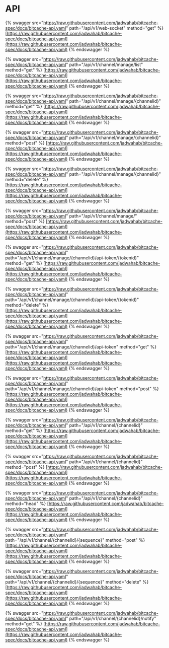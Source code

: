 # API

{% swagger src="https://raw.githubusercontent.com/jadwahab/bitcache-spec/docs/bitcache-api.yaml" path="/api/v1/web-socket" method="get" %}
[https://raw.githubusercontent.com/jadwahab/bitcache-spec/docs/bitcache-api.yaml](https://raw.githubusercontent.com/jadwahab/bitcache-spec/docs/bitcache-api.yaml)
{% endswagger %}

{% swagger src="https://raw.githubusercontent.com/jadwahab/bitcache-spec/docs/bitcache-api.yaml" path="/api/v1/channel/manage/list" method="get" %}
[https://raw.githubusercontent.com/jadwahab/bitcache-spec/docs/bitcache-api.yaml](https://raw.githubusercontent.com/jadwahab/bitcache-spec/docs/bitcache-api.yaml)
{% endswagger %}

{% swagger src="https://raw.githubusercontent.com/jadwahab/bitcache-spec/docs/bitcache-api.yaml" path="/api/v1/channel/manage/{channelid}" method="get" %}
[https://raw.githubusercontent.com/jadwahab/bitcache-spec/docs/bitcache-api.yaml](https://raw.githubusercontent.com/jadwahab/bitcache-spec/docs/bitcache-api.yaml)
{% endswagger %}

{% swagger src="https://raw.githubusercontent.com/jadwahab/bitcache-spec/docs/bitcache-api.yaml" path="/api/v1/channel/manage/{channelid}" method="post" %}
[https://raw.githubusercontent.com/jadwahab/bitcache-spec/docs/bitcache-api.yaml](https://raw.githubusercontent.com/jadwahab/bitcache-spec/docs/bitcache-api.yaml)
{% endswagger %}

{% swagger src="https://raw.githubusercontent.com/jadwahab/bitcache-spec/docs/bitcache-api.yaml" path="/api/v1/channel/manage/{channelid}" method="delete" %}
[https://raw.githubusercontent.com/jadwahab/bitcache-spec/docs/bitcache-api.yaml](https://raw.githubusercontent.com/jadwahab/bitcache-spec/docs/bitcache-api.yaml)
{% endswagger %}

{% swagger src="https://raw.githubusercontent.com/jadwahab/bitcache-spec/docs/bitcache-api.yaml" path="/api/v1/channel/manage/" method="post" %}
[https://raw.githubusercontent.com/jadwahab/bitcache-spec/docs/bitcache-api.yaml](https://raw.githubusercontent.com/jadwahab/bitcache-spec/docs/bitcache-api.yaml)
{% endswagger %}

{% swagger src="https://raw.githubusercontent.com/jadwahab/bitcache-spec/docs/bitcache-api.yaml" path="/api/v1/channel/manage/{channelid}/api-token/{tokenid}" method="get" %}
[https://raw.githubusercontent.com/jadwahab/bitcache-spec/docs/bitcache-api.yaml](https://raw.githubusercontent.com/jadwahab/bitcache-spec/docs/bitcache-api.yaml)
{% endswagger %}

{% swagger src="https://raw.githubusercontent.com/jadwahab/bitcache-spec/docs/bitcache-api.yaml" path="/api/v1/channel/manage/{channelid}/api-token/{tokenid}" method="delete" %}
[https://raw.githubusercontent.com/jadwahab/bitcache-spec/docs/bitcache-api.yaml](https://raw.githubusercontent.com/jadwahab/bitcache-spec/docs/bitcache-api.yaml)
{% endswagger %}

{% swagger src="https://raw.githubusercontent.com/jadwahab/bitcache-spec/docs/bitcache-api.yaml" path="/api/v1/channel/manage/{channelid}/api-token" method="get" %}
[https://raw.githubusercontent.com/jadwahab/bitcache-spec/docs/bitcache-api.yaml](https://raw.githubusercontent.com/jadwahab/bitcache-spec/docs/bitcache-api.yaml)
{% endswagger %}

{% swagger src="https://raw.githubusercontent.com/jadwahab/bitcache-spec/docs/bitcache-api.yaml" path="/api/v1/channel/manage/{channelid}/api-token" method="post" %}
[https://raw.githubusercontent.com/jadwahab/bitcache-spec/docs/bitcache-api.yaml](https://raw.githubusercontent.com/jadwahab/bitcache-spec/docs/bitcache-api.yaml)
{% endswagger %}

{% swagger src="https://raw.githubusercontent.com/jadwahab/bitcache-spec/docs/bitcache-api.yaml" path="/api/v1/channel/{channelid}" method="get" %}
[https://raw.githubusercontent.com/jadwahab/bitcache-spec/docs/bitcache-api.yaml](https://raw.githubusercontent.com/jadwahab/bitcache-spec/docs/bitcache-api.yaml)
{% endswagger %}

{% swagger src="https://raw.githubusercontent.com/jadwahab/bitcache-spec/docs/bitcache-api.yaml" path="/api/v1/channel/{channelid}" method="post" %}
[https://raw.githubusercontent.com/jadwahab/bitcache-spec/docs/bitcache-api.yaml](https://raw.githubusercontent.com/jadwahab/bitcache-spec/docs/bitcache-api.yaml)
{% endswagger %}

{% swagger src="https://raw.githubusercontent.com/jadwahab/bitcache-spec/docs/bitcache-api.yaml" path="/api/v1/channel/{channelid}" method="head" %}
[https://raw.githubusercontent.com/jadwahab/bitcache-spec/docs/bitcache-api.yaml](https://raw.githubusercontent.com/jadwahab/bitcache-spec/docs/bitcache-api.yaml)
{% endswagger %}

{% swagger src="https://raw.githubusercontent.com/jadwahab/bitcache-spec/docs/bitcache-api.yaml" path="/api/v1/channel/{channelid}/{sequence}" method="post" %}
[https://raw.githubusercontent.com/jadwahab/bitcache-spec/docs/bitcache-api.yaml](https://raw.githubusercontent.com/jadwahab/bitcache-spec/docs/bitcache-api.yaml)
{% endswagger %}

{% swagger src="https://raw.githubusercontent.com/jadwahab/bitcache-spec/docs/bitcache-api.yaml" path="/api/v1/channel/{channelid}/{sequence}" method="delete" %}
[https://raw.githubusercontent.com/jadwahab/bitcache-spec/docs/bitcache-api.yaml](https://raw.githubusercontent.com/jadwahab/bitcache-spec/docs/bitcache-api.yaml)
{% endswagger %}

{% swagger src="https://raw.githubusercontent.com/jadwahab/bitcache-spec/docs/bitcache-api.yaml" path="/api/v1/channel/{channelid}/notify" method="get" %}
[https://raw.githubusercontent.com/jadwahab/bitcache-spec/docs/bitcache-api.yaml](https://raw.githubusercontent.com/jadwahab/bitcache-spec/docs/bitcache-api.yaml)
{% endswagger %}
